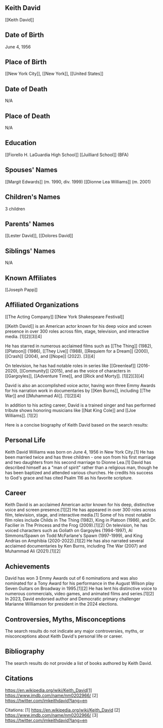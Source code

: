 ## Keith David
[[Keith David]]

## Date of Birth
June 4, 1956

## Place of Birth
[[New York City]], [[New York]], [[United States]]

## Date of Death
N/A

## Place of Death
N/A

## Education
[[Fiorello H. LaGuardia High School]]
[[Juilliard School]] (BFA)

## Spouses' Names
[[Margit Edwards]] (m. 1990, div. 1999)
[[Dionne Lea Williams]] (m. 2001)

## Children's Names
3 children

## Parents' Names
[[Lester David]], [[Dolores David]]

## Siblings' Names
N/A

## Known Affiliates
[[Joseph Papp]]

## Affiliated Organizations
[[The Acting Company]]
[[New York Shakespeare Festival]]

[[Keith David]] is an American actor known for his deep voice and screen presence in over 300 roles across film, stage, television, and interactive media. [1][2][3][4]

He has starred in numerous acclaimed films such as [[The Thing]] (1982), [[Platoon]] (1986), [[They Live]] (1988), [[Requiem for a Dream]] (2000), [[Crash]] (2004), and [[Nope]] (2022). [3][4]

On television, he has had notable roles in series like [[Greenleaf]] (2016-2020), [[Community]] (2015), and as the voice of characters in [[Gargoyles]], [[Adventure Time]], and [[Rick and Morty]]. [1][2][3][4]

David is also an accomplished voice actor, having won three Emmy Awards for his narration work in documentaries by [[Ken Burns]], including [[The War]] and [[Muhammad Ali]]. [1][2][4]

In addition to his acting career, David is a trained singer and has performed tribute shows honoring musicians like [[Nat King Cole]] and [[Joe Williams]]. [1][2]

Here is a concise biography of Keith David based on the search results:

## Personal Life
Keith David Williams was born on June 4, 1956 in New York City.[1] He has been married twice and has three children - one son from his first marriage and two daughters from his second marriage to Dionne Lea.[1] David has described himself as a "man of spirit" rather than a religious man, though he has been baptized and attended various churches. He credits his success to God's grace and has cited Psalm 116 as his favorite scripture.

## Career
Keith David is an acclaimed American actor known for his deep, distinctive voice and screen presence.[1][2] He has appeared in over 300 roles across film, television, stage, and interactive media.[1] Some of his most notable film roles include Childs in The Thing (1982), King in Platoon (1986), and Dr. Facilier in The Princess and the Frog (2009).[1][2] On television, he has voiced characters such as Goliath on Gargoyles (1994-1997), Al Simmons/Spawn on Todd McFarlane's Spawn (1997-1999), and King Andrias on Amphibia (2020-2022).[1][2] He has also narrated several acclaimed documentaries by Ken Burns, including The War (2007) and Muhammad Ali (2021).[1][2]

## Achievements
David has won 3 Emmy Awards out of 6 nominations and was also nominated for a Tony Award for his performance in the August Wilson play Seven Guitars on Broadway in 1995.[1][2] He has lent his distinctive voice to numerous commercials, video games, and animated films and series.[1][2] In 2023, David endorsed author and Democratic primary challenger Marianne Williamson for president in the 2024 elections.

## Controversies, Myths, Misconceptions
The search results do not indicate any major controversies, myths, or misconceptions about Keith David's personal life or career.

## Bibliography
The search results do not provide a list of books authored by Keith David.

## Citations 
https://en.wikipedia.org/wiki/Keith_David[1] https://www.imdb.com/name/nm0202966/
[2] https://twitter.com/imkeithdavid?lang=en

Citations:
[1] https://en.wikipedia.org/wiki/Keith_David
[2] https://www.imdb.com/name/nm0202966/
[3] https://twitter.com/imkeithdavid?lang=en